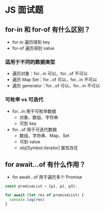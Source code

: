 # JS 面试题

## for-in 和 for-of 有什么区别？

* for-in 遍历得到 key
* for-of 遍历得到 value

### 适用于不同的数据类型

* 遍历对象：for...in 可以，for...of 不可以
* 遍历 Map Set：for...of 可以，for...in 不可以
* 遍历 generator：for...of 可以，for...in 不可以

### 可枚举 vs 可迭代

* for...in 用于可枚举数据
  * 对象、数组、字符串
  * 可到 key
* for...of 用于可迭代数据
  * 数组、字符串、Map、Set
  * 可到 value
  * obj[Symbol.iterator] 属性存在

## for await...of 有什么作用？

* for await...of 用于遍历多个 Promise

```js
const promiseList = [p1, p2, p3];

for await (let res of promiseList) {
  console.log(res)
}
```

